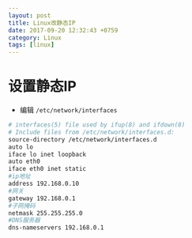 ```yaml
---
layout: post
title: Linux改静态IP
date: 2017-09-20 12:32:43 +0759
category: Linux
tags: [linux]
---
```



# 设置静态IP


* 编辑 `/etc/network/interfaces`

 ```bash 
# interfaces(5) file used by ifup(8) and ifdown(8)
# Include files from /etc/network/interfaces.d:
source-directory /etc/network/interfaces.d
auto lo
iface lo inet loopback   
auto eth0   
iface eth0 inet static
#ip地址
address 192.168.0.10
#网关
gateway 192.168.0.1
#子网掩码
netmask 255.255.255.0
#DNS服务器
dns-nameservers 192.168.0.1
```

